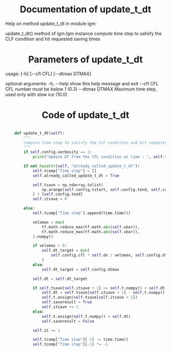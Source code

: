 

### <h1 align="center" id="title"> Documentation of update_t_dt </h1>


Help on method update_t_dt in module igm:

update_t_dt() method of igm.Igm instance
    compute time step to satisfy the CLF condition and hit requested saving times



### <h1 align="center" id="title"> Parameters of update_t_dt </h1>


usage: [-h] [--cfl CFL] [--dtmax DTMAX]

optional arguments:
  -h, --help     show this help message and exit
  --cfl CFL      CFL number must be below 1 (0.3)
  --dtmax DTMAX  Maximum time step, used only with slow ice (10.0)


### <h1 align="center" id="title"> Code of update_t_dt </h1>


```python 

    def update_t_dt(self):
        """
        compute time step to satisfy the CLF condition and hit requested saving times
        """
        if self.config.verbosity == 1:
            print("Update DT from the CFL condition at time : ", self.t.numpy())

        if not hasattr(self, "already_called_update_t_dt"):
            self.tcomp["Time step"] = []
            self.already_called_update_t_dt = True

            self.tsave = np.ndarray.tolist(
                np.arange(self.config.tstart, self.config.tend, self.config.tsave)
            ) + [self.config.tend]
            self.itsave = 0

        else:
            self.tcomp["Time step"].append(time.time())

            velomax = max(
                tf.math.reduce_max(tf.math.abs(self.ubar)),
                tf.math.reduce_max(tf.math.abs(self.vbar)),
            ).numpy()

            if velomax > 0:
                self.dt_target = min(
                    self.config.cfl * self.dx / velomax, self.config.dtmax
                )
            else:
                self.dt_target = self.config.dtmax

            self.dt = self.dt_target

            if self.tsave[self.itsave + 1] <= self.t.numpy() + self.dt:
                self.dt = self.tsave[self.itsave + 1] - self.t.numpy()
                self.t.assign(self.tsave[self.itsave + 1])
                self.saveresult = True
                self.itsave += 1
            else:
                self.t.assign(self.t.numpy() + self.dt)
                self.saveresult = False

            self.it += 1

            self.tcomp["Time step"][-1] -= time.time()
            self.tcomp["Time step"][-1] *= -1

``` 


